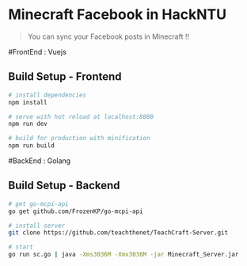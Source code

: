 # Minecraft Facebook in HackNTU

> You can sync your Facebook posts in Minecraft !! 

#FrontEnd : Vuejs

## Build Setup - Frontend

``` bash
# install dependencies
npm install

# serve with hot reload at localhost:8080
npm run dev

# build for production with minification
npm run build
```

#BackEnd : Golang

## Build Setup - Backend

```bash
# get go-mcpi-api
go get github.com/FrozenKP/go-mcpi-api

# install server
git clone https://github.com/teachthenet/TeachCraft-Server.git

# start
go run sc.go | java -Xms3036M -Xmx3036M -jar Minecraft_Server.jar
```
